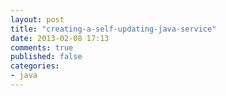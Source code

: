 ```yaml
---
layout: post
title: "creating-a-self-updating-java-service"
date: 2013-02-08 17:13
comments: true
published: false
categories: 
- java
---
```

